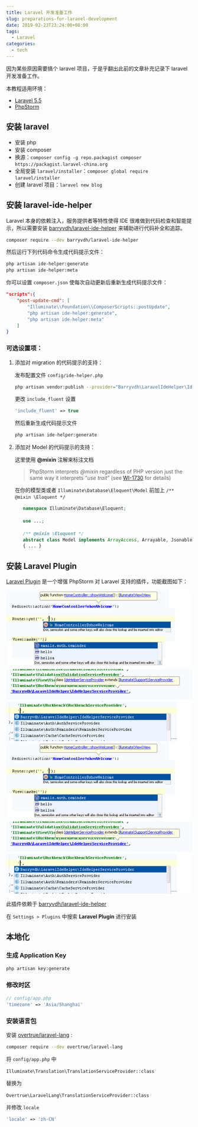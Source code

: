 ```yaml
---
title: Laravel 开发准备工作
slug: preparations-for-laravel-development
date: 2019-02-23T23:24:00+08:00
tags:
  - Laravel
categories:
  - tech
---
```


因为某些原因需要搞个 laravel 项目，于是乎翻出此前的文章补充记录下 laravel 开发准备工作。

 <!--more-->

本教程适用环境：

- [Laravel 5.5](https://laravel.com/)
- [PhpStorm](https://www.jetbrains.com/phpstorm/)

## 安装 laravel

- 安装 php
- 安装 composer
- 换源：`composer config -g repo.packagist composer https://packagist.laravel-china.org`
- 全局安装 `laravel/installer`：`composer global require laravel/installer`
- 创建 laravel 项目：`laravel new blog`

## 安装 laravel-ide-helper

Laravel 本身的依赖注入，服务提供者等特性使得 IDE 很难做到代码检查和智能提示，所以需要安装 [barryvdh/laravel-ide-helper](https://github.com/barryvdh/laravel-ide-helper) 来辅助进行代码补全和追踪。

```bash
composer require --dev barryvdh/laravel-ide-helper
```

然后运行下列代码命令生成代码提示文件：

```bash
php artisan ide-helper:generate
php artisan ide-helper:meta
```

你可以设置 `composer.json` 使每次自动更新后重新生成代码提示文件：

```json
"scripts":{
    "post-update-cmd": [
        "Illuminate\\Foundation\\ComposerScripts::postUpdate",
        "php artisan ide-helper:generate",
        "php artisan ide-helper:meta"
    ]
}
```

### 可选设置项：

1.  添加对 migration 的代码提示的支持：

    发布配置文件 `config/ide-helper.php`

    ```bash
    php artisan vendor:publish --provider="Barryvdh\LaravelIdeHelper\IdeHelperServiceProvider" --tag=config
    ```

    更改 `include_fluent` 设置

    ```php
    'include_fluent' => true
    ```

    然后重新生成代码提示文件

    ```bash
    php artisan ide-helper:generate
    ```

2.  添加对 Model 的代码提示的支持：

    这里使用 **@mixin** 注解来标注文档

    > PhpStorm interprets _@mixin_ regardless of PHP version just the same way it interprets “_use trait_” (see [WI-1730](http://youtrack.jetbrains.com/issue/WI-1730) for details)

    在你的模型类或者 `Illuminate\Database\Eloquent\Model` 前加上 `/** @mixin \Eloquent */`

    ```php
       namespace Illuminate\Database\Eloquent;

       use ...;

       /** @mixin \Eloquent */
       abstract class Model implements ArrayAccess, Arrayable, Jsonable, JsonSerializable, QueueableEntity, UrlRoutable
       { ... }
    ```

## 安装 Laravel Plugin

[Laravel Plugin](https://plugins.jetbrains.com/plugin/7532-laravel-plugin) 是一个增强 PhpStorm 对 Laravel 支持的插件，功能截图如下：

![功能截图1](screenshot1.png)
![功能截图2](screenshot1.png)

此插件依赖于 [barryvdh/laravel-ide-helper](https://github.com/barryvdh/laravel-ide-helper)

在 `Settings > Plugins` 中搜索 **Laravel Plugin** 进行安装

## 本地化

### 生成 Application Key

```bash
php artisan key:generate
```

### 修改时区

```php
// config/app.php
'timezone' => 'Asia/Shanghai'
```

### 安装语言包

安装 [overtrue/laravel-lang](https://github.com/overtrue/laravel-lang) :

```bash
composer require --dev overtrue/laravel-lang
```

将 `config/app.php` 中

`Illuminate\Translation\TranslationServiceProvider::class`

替换为

`Overtrue\LaravelLang\TranslationServiceProvider::class`

并修改 `locale`

```php
'locale' => 'zh-CN'
```
